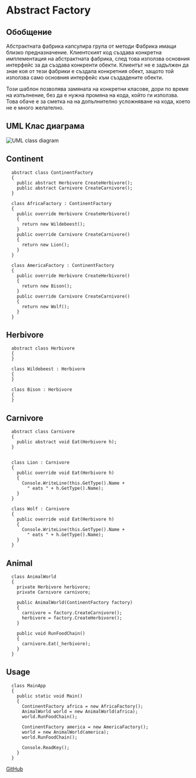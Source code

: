 # Abstract Factory

## Обобщение

Абстрактната фабрика капсулира група от методи Фабрика имащи близко предназначение. Клиентският код създава конкретна имплементация на абстрактната фабрика, след това използва основния интерфейс за да създава конкренти обекти. Клиентът не е задължен да знае коя от тези фабрики е създала конкретния обект, защото той използва само основния интерфейс към създадените обекти.

Този шаблон позволява замяната на конкретни класове, дори по време на изпълнение, без да е нужна промяна на кода, който ги използва. Това обаче е за сметка на на допълнително усложняване на кода, което не е много желателно.


## UML Клас диаграма

![UML class diagram](http://www.bogotobogo.com/DesignPatterns/images/abstfactorymethod/Abstract_Factory_design_pattern.png)

## Continent

	  abstract class ContinentFactory
	  {
	    public abstract Herbivore CreateHerbivore();
	    public abstract Carnivore CreateCarnivore();
	  }

	  class AfricaFactory : ContinentFactory
	  {
	    public override Herbivore CreateHerbivore()
	    {
	      return new Wildebeest();
	    }
	    public override Carnivore CreateCarnivore()
	    {
	      return new Lion();
	    }
	  }

	  class AmericaFactory : ContinentFactory
	  {
	    public override Herbivore CreateHerbivore()
	    {
	      return new Bison();
	    }
	    public override Carnivore CreateCarnivore()
	    {
	      return new Wolf();
	    }
	  }


## Herbivore
	  abstract class Herbivore
	  {
	  }

	  class Wildebeest : Herbivore
	  {
	  }

	  class Bison : Herbivore
	  {
	  }
## Carnivore
	  abstract class Carnivore
	  {
	    public abstract void Eat(Herbivore h);
	  }
	 
	 
	  class Lion : Carnivore
	  {
	    public override void Eat(Herbivore h)
	    {
	      Console.WriteLine(this.GetType().Name +
	        " eats " + h.GetType().Name);
	    }
	  }
	 
	  class Wolf : Carnivore
	  {
	    public override void Eat(Herbivore h)
	    {
	      Console.WriteLine(this.GetType().Name +
	        " eats " + h.GetType().Name);
	    }
	  }
	 
## Animal

	  class AnimalWorld
	  {
	    private Herbivore herbivore;
	    private Carnivore carnivore;
	 
	    public AnimalWorld(ContinentFactory factory)
	    {
	      carnivore = factory.CreateCarnivore();
	      herbivore = factory.CreateHerbivore();
	    }
	 
	    public void RunFoodChain()
	    {
	      carnivore.Eat(_herbivore);
	    }
	  }



## Usage

	  class MainApp
	  {
	    public static void Main()
	    {
	      ContinentFactory africa = new AfricaFactory();
	      AnimalWorld world = new AnimalWorld(africa);
	      world.RunFoodChain();
	 
	      ContinentFactory america = new AmericaFactory();
	      world = new AnimalWorld(america);
	      world.RunFoodChain();
	 
	      Console.ReadKey();
	    }
	  }

[GitHub](https://github.com/NikitoG/TelerikAcademyHomeworks/tree/master/Hight-Quality-Code/CreationalPatternsHomework)